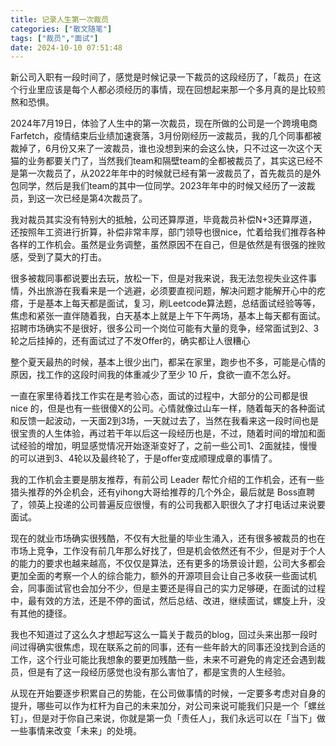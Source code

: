 ```yaml
---
title: 记录人生第一次裁员
categories: ["散文随笔"]
tags: ["裁员","面试"]
date: 2024-10-10 07:51:48
---
```


新公司入职有一段时间了，感觉是时候记录一下裁员的这段经历了，「裁员」在这个行业里应该是每个人都必须经历的事情，现在回想起来那一个多月真的是比较煎熬和恐惧。

2024年7月19日，体验了人生中的第一次裁员，现在所做的公司是一个跨境电商Farfetch，疫情结束后业绩加速衰落，3月份刚经历一波裁员，我的几个同事都被裁掉了，6月份又来了一波裁员，谁也没想到来的会这么快，只不过这一次这个天猫的业务都要关门了，当然我们team和隔壁team的全都被裁员了，其实这已经不是第一次裁员了，从2022年年中的时候就已经有第一波裁员了，首先裁员的是外包同学，然后是我们team的其中一位同学。2023年年中的时候又经历了一波裁员，到这一次已经是第4次裁员了。

我对裁员其实没有特别大的抵触，公司还算厚道，毕竟裁员补偿N+3还算厚道，还按照年工资进行折算，补偿非常丰厚，部门领导也很nice，忙着给我们推荐各种各样的工作机会。虽然是业务调整，虽然原因不在自己，但是依然是有很强的挫败感，受到了莫大的打击。

很多被裁同事都说要出去玩，放松一下，但是对我来说，我无法忽视失业这件事情，外出旅游在我看来是一个逃避，必须要直视问题，解决问题才能解开心中的疙瘩，于是基本上每天都是面试，复习，刷Leetcode算法题，总结面试经验等等，焦虑和紧张一直伴随着我，白天基本上就是上午下午两场，基本上每天都有面试。招聘市场确实不是很好，很多公司一个岗位可能有大量的竞争，经常面试到2、3轮之后挂掉的，还有面试过了不发Offer的，确实都让人很糟心

整个夏天最热的时候，基本上很少出门，都呆在家里，跑步也不多，可能是心情的原因，找工作的这段时间我的体重减少了至少 10 斤，食欲一直不怎么好。

一直在家里待着找工作实在是考验心态，面试的过程中，大部分的公司都是很 nice 的，但是也有一些很傻X的公司。心情就像过山车一样，随着每天的各种面试和反馈一起波动，一天面2到3场，一天就过去了，当然在我看来这一段时间也是很宝贵的人生体验，再过若干年以后这一段经历也是，不过，随着时间的增加和面试经验的增加，明显感觉情况开始逐渐变好了，之前一些公司1、2面就挂，慢慢的可以进到3、4轮以及最终轮了，于是offer变成顺理成章的事情了。

我的工作机会主要是朋友推荐，有前公司 Leader 帮忙介绍的工作机会，还有一些猎头推荐的外企机会，还有yihong大哥给推荐的几个外企，最后就是 Boss直聘了，领英上投递的公司普遍反应很慢，有的公司我都入职很久了才打电话过来说要面试。

现在的就业市场确实很残酷，不仅有大批量的毕业生涌入，还有很多被裁员的也在市场上竞争，工作没有前几年那么好找了，但是机会依然还有不少，但是对于个人的能力的要求也越来越高，不仅仅是算法，还有更多的场景设计题，公司大多都会更加全面的考察一个人的综合能力，额外的开源项目会让自己多收获一些面试机会，同事面试官也会加分不少，但是主要还是得自己的实力足够硬，在面试的过程中，最有效的方法，还是不停的面试，然后总结、改进，继续面试，螺旋上升，没有其他的捷径。

我也不知道过了这么久才想起写这么一篇关于裁员的blog，回过头来出那一段时间过得确实很焦虑，现在联系之前的同事，还有一些年龄大的同事还没找到合适的工作，这个行业可能比我想象的要更加残酷一些，未来不可避免的肯定还会遇到裁员，但是有了这一段经历感觉也没有那么害怕了，都是宝贵的人生经验。

从现在开始要逐步积累自己的势能，在公司做事情的时候，一定要多考虑对自身的提升，哪些可以作为杠杆为自己的未来加分，对公司来说可能我们只是一个「螺丝钉」，但是对于你自己来说，你就是第一负「责任人」，我们永远可以在「当下」做一些事情来改变「未来」的处境。


